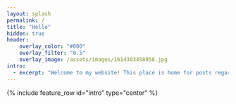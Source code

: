 ```yaml
---
layout: splash
permalink: /
title: "Hello"
hidden: true
header:
    overlay_color: "#000"
    overlay_filter: "0.5"
    overlay_image: /assets/images/1614303458958.jpg
intro:
  - excerpt: "Welcome to my website! This place is home for posts regarding my projects, ideas, and write-ups. Feel free to look around and browse what I've got."
---
```

{% include feature_row id="intro" type="center" %}